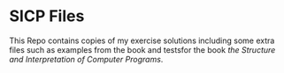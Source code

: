 # SICP Files
This Repo contains copies of my exercise solutions including some extra files such as examples from the book and testsfor the book *the Structure and Interpretation of Computer Programs*.